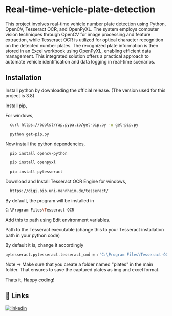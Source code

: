
# Real-time-vehicle-plate-detection

This project involves real-time vehicle number plate detection using Python, OpenCV, Tesseract OCR, and OpenPyXL. The system employs computer vision techniques through OpenCV for image processing and feature extraction, while Tesseract OCR is utilized for optical character recognition on the detected number plates. The recognized plate information is then stored in an Excel workbook using OpenPyXL, enabling efficient data management. This integrated solution offers a practical approach to automate vehicle identification and data logging in real-time scenarios.





## Installation

Install python by downloading the official release.
(The version used for this project is 3.8)

Install pip,

For windows,
```bash
  curl https://bootst/rap.pypa.io/get-pip.py -o get-pip.py
```
```bash
  python get-pip.py
```
Now install the python dependencies,

```bash
  pip install opencv-python 
```
```bash
  pip install openpyxl
```
```bash
  pip install pytesseract
```

Download and Install Tesseract OCR Engine for windows,

```bash
  https://digi.bib.uni-mannheim.de/tesseract/
```
By default, the program will be installed in 
```bash
C:\Program Files\Tesseract-OCR
```

Add this to path using Edit environment variables.

Path to the Tesseract executable (change this to your Tesseract installation path in your python code)

By default it is, change it accordingly
```bash
pytesseract.pytesseract.tesseract_cmd = r'C:\Program Files\Tesseract-OCR\tesseract.exe'
```
Note ->  Make sure that you create a folder named "plates" in the main folder. That ensures to save the captured plates as img and excel format.

Thats it, Happy coding!
## 🔗 Links

[![linkedin](https://img.shields.io/badge/linkedin-0A66C2?style=for-the-badge&logo=linkedin&logoColor=white)](www.linkedin.com/in/y-naga-vamsi)


